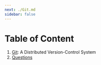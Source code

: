 ```yaml
---
next: ./Git.md
sidebar: false
---
```


# Table of Content

1. [Git](./Git.md): A Distributed Version-Control System
2. [Questions](./Questions.md)
